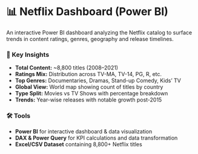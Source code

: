 <h1>📊 Netflix Dashboard (Power BI)</h1>

<p>
  An interactive Power BI dashboard analyzing the Netflix catalog to surface trends in
  content ratings, genres, geography and release timelines.
</p>

<h3>🔎 Key Insights</h3>
<ul>
  <li><b>Total Content:</b> ~8,800 titles (2008–2021)</li>
  <li><b>Ratings Mix:</b> Distribution across TV-MA, TV-14, PG, R, etc.</li>
  <li><b>Top Genres:</b> Documentaries, Dramas, Stand-up Comedy, Kids’ TV</li>
  <li><b>Global View:</b> World map showing count of titles by country</li>
  <li><b>Type Split:</b> Movies vs TV Shows with percentage breakdown</li>
  <li><b>Trends:</b> Year-wise releases with notable growth post-2015</li>
</ul>

<h3>🛠 Tools</h3>
<ul>
  <li><b>Power BI</b> for interactive dashboard & data visualization</li>
  <li><b>DAX & Power Query</b> for KPI calculations and data transformation</li>
  <li><b>Excel/CSV Dataset</b> containing 8,800+ Netflix titles</li>
</ul>

